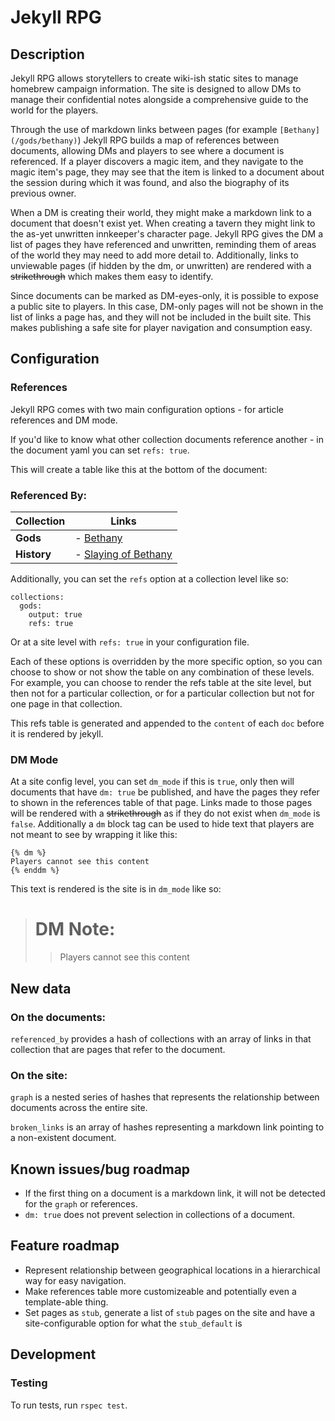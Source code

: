 # Jekyll RPG

## Description

Jekyll RPG allows storytellers to create wiki-ish static sites to manage homebrew campaign information.  The site is designed to allow DMs to manage their confidential notes alongside a comprehensive guide to the world for the players.

Through the use of markdown links between pages (for example `[Bethany](/gods/bethany)`) Jekyll RPG builds a map of references between documents, allowing DMs and players to see where a document is referenced.  If a player discovers a magic item, and they navigate to the magic item's page, they may see that the item is linked to a document about the session during which it was found, and also the biography of its previous owner.

When a DM is creating their world, they might make a markdown link to a document that doesn't exist yet.  When creating a tavern they might link to the as-yet unwritten innkeeper's character page.  Jekyll RPG gives the DM a list of pages they have referenced and unwritten, reminding them of areas of the world they may need to add more detail to.  Additionally, links to unviewable pages (if hidden by the dm, or unwritten) are rendered with a ~~strikethrough~~ which makes them easy to identify.

Since documents can be marked as DM-eyes-only, it is possible to expose a public site to players.  In this case, DM-only pages will not be shown in the list of links a page has, and they will not be included in the built site.  This makes publishing a safe site for player navigation and consumption easy.

## Configuration

### References

Jekyll RPG comes with two main configuration options - for article references and DM mode.

If you'd like to know what other collection documents reference another - in the document yaml you can set `refs: true`.

This will create a table like this at the bottom of the document:

### Referenced By:
|**Collection** | **Links**                  |
|---------------|----------------------------|
|**Gods**       | - [Bethany](/#)            |
|**History**    | - [Slaying of Bethany](/#) |

Additionally, you can set the `refs` option at a collection level like so:

```
collections:
  gods:
    output: true
    refs: true
```

Or at a site level with `refs: true` in your configuration file.

Each of these options is overridden by the more specific option, so you can choose to show or not show the table on any combination of these levels.  For example, you can choose to render the refs table at the site level, but then not for a particular collection, or for a particular collection but not for one page in that collection.

This refs table is generated and appended to the `content` of each `doc` before it is rendered by jekyll.

### DM Mode

At a site config level, you can set `dm_mode` if this is `true`, only then will documents that have `dm: true` be published, and have the pages they refer to shown in the references table of that page.  Links made to those pages will be rendered with a ~~strikethrough~~ as if they do not exist when `dm_mode` is `false`. Additionally a `dm` block tag can be used to hide text that players are not meant to see by wrapping it like this:

```
{% dm %}
Players cannot see this content
{% enddm %}
```

This text is rendered is the site is in `dm_mode` like so:

> # DM Note:
>> Players cannot see this content

## New data

### On the documents:

`referenced_by` provides a hash of collections with an array of links in that collection that are pages that refer to the document.

### On the site:

`graph` is a nested series of hashes that represents the relationship between documents across the entire site.

`broken_links` is an array of hashes representing a markdown link pointing to a non-existent document.

## Known issues/bug roadmap

* If the first thing on a document is a markdown link, it will not be detected for the `graph` or references.
* `dm: true` does not prevent selection in collections of a document.

## Feature roadmap

* Represent relationship between geographical locations in a hierarchical way for easy navigation.
* Make references table more customizeable and potentially even a template-able thing.
* Set pages as `stub`, generate a list of `stub` pages on the site and have a site-configurable option for what the `stub_default` is

## Development

### Testing

To run tests, run `rspec test`.
